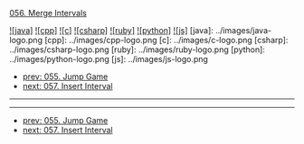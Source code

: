 [056. Merge Intervals](https://leetcode.com/problems/merge-intervals/)

[![java]](../java/056-merge-intervals.md)
[![cpp]](../cpp/056-merge-intervals.md)
[![c]](../c/056-merge-intervals.md)
[![csharp]](../csharp/056-merge-intervals.md)
[![ruby]](../ruby/056-merge-intervals.md)
[![python]](../python/056-merge-intervals.md)
[![js]](../js/056-merge-intervals.md)
[java]: ../images/java-logo.png
[cpp]: ../images/cpp-logo.png
[c]: ../images/c-logo.png
[csharp]: ../images/csharp-logo.png
[ruby]: ../images/ruby-logo.png
[python]: ../images/python-logo.png
[js]: ../images/js-logo.png

- [prev: 055. Jump Game](055-jump-game.md)
- [next: 057. Insert Interval](057-insert-interval.md)

---



---

- [prev: 055. Jump Game](055-jump-game.md)
- [next: 057. Insert Interval](057-insert-interval.md)
